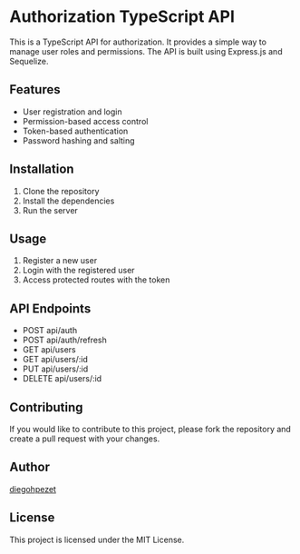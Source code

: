 # Authorization TypeScript API

This is a TypeScript API for authorization. It provides a simple way to manage user roles and permissions. The API is built using Express.js and Sequelize.

## Features

- User registration and login
- Permission-based access control
- Token-based authentication
- Password hashing and salting

## Installation

1. Clone the repository
2. Install the dependencies
3. Run the server

## Usage

1. Register a new user
2. Login with the registered user
3. Access protected routes with the token

## API Endpoints

- POST api/auth
- POST api/auth/refresh
- GET api/users
- GET api/users/:id
- PUT api/users/:id
- DELETE api/users/:id

## Contributing

If you would like to contribute to this project, please fork the repository and create a pull request with your changes.

## Author

[diegohpezet](https://github.com/diegohpezet)

## License

This project is licensed under the MIT License.
